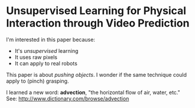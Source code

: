 # Unsupervised Learning for Physical Interaction through Video Prediction

I'm interested in this paper because:

- It's *unsupervised* learning
- It uses raw pixels
- It can apply to real robots

This paper is about *pushing objects*. I wonder if the same technique could
apply to (pinch) grasping.

I learned a new word: **advection**, "the horizontal flow of air, water, etc."
See: http://www.dictionary.com/browse/advection
